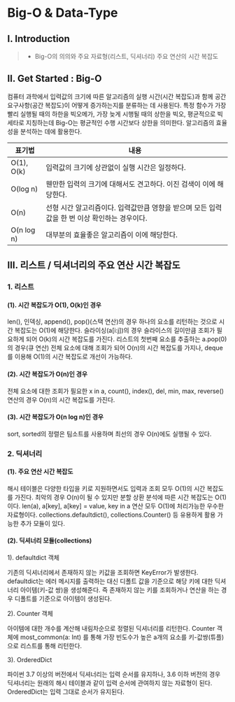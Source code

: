 # Big-O & Data-Type

## Ⅰ. Introduction

> - Big-O의 의의와 주요 자료형(리스트, 딕셔너리) 주요 연산의 시간 복잡도

## Ⅱ. Get Started : Big-O

컴퓨터 과학에서 입력값의 크기에 따른 알고리즘의 실행 시간(시간 복잡도)과 함께 공간 요구사항(공간 복잡도)이 어떻게 증가하는지를 분류하는 데 사용된다. 특정 함수가 가장 빨리 실행될 때의 하한을 빅오메가, 가장 늦게 시행될 때의 상한을 빅오, 평균적으로 빅세타로 지칭하는데 Big-O는 평균적인 수행 시간보다 상한을 의미한다. 알고리즘의 효율성을 분석하는 데에 활용한다.

| 표기법     | 내용                                                                                         |
| ---------- | -------------------------------------------------------------------------------------------- |
| O(1), O(k) | 입력값의 크기에 상관없이 실행 시간은 일정하다.                                               |
| O(log n)   | 웬만한 입력의 크기에 대해서도 견고하다. 이진 검색이 이에 해당한다.                           |
| O(n)       | 선형 시간 알고리즘이다. 입력값만큼 영향을 받으며 모든 입력값을 한 번 이상 확인하는 경우이다. |
| O(n log n) | 대부분의 효율좋은 알고리즘이 이에 해당한다.                                                  |

## Ⅲ. 리스트 / 딕셔너리의 주요 연산 시간 복잡도

### 1. 리스트

#### (1). 시간 복잡도가 O(1), O(k)인 경우

len(), 인덱싱, append(), pop()(스택 연산)의 경우 하나의 요소를 리턴하는 것으로 시간 복잡도는 O(1)에 해당한다. 슬라이싱(a[i:j])의 경우 슬라이스의 길이만큼 조회가 필요하게 되어 O(k)의 시간 복잡도를 가진다. 리스트의 첫번째 요소를 추출하는 a.pop(0)의 경우(큐 연산) 전체 요소에 대해 조회가 되어 O(n)의 시간 복잡도를 가지나, deque를 이용해 O(1)의 시간 복잡도로 개선이 가능하다.

#### (2). 시간 복잡도가 O(n)인 경우

전체 요소에 대한 조회가 필요한 x in a, count(), index(), del, min, max, reverse() 연산의 경우 O(n)의 시간 복잡도를 가진다.

#### (3). 시간 복잡도가 O(n log n)인 경우

sort, sorted의 정렬은 팀소트를 사용하며 최선의 경우 O(n)에도 실행될 수 있다.

### 2. 딕셔너리

#### (1). 주요 연산 시간 복잡도

해시 테이블은 다양한 타입을 키로 지원하면서도 입력과 조회 모두 O(1)의 시간 복잡도를 가진다. 최악의 경우 O(n)이 될 수 있지만 분할 상환 분석에 따른 시간 복잡도는 O(1)이다. len(a), a[key], a[key] = value, key in a 연산 모두 O(1)에 처리가능한 우수한 자료형이다. collections.defaultdict(), collections.Counter() 등 유용하게 활용 가능한 추가 모듈이 있다.

#### (2). 딕셔너리 모듈(collections)

1). defaultdict 객체

기존의 딕셔너리에서 존재하지 않는 키값을 조회하면 KeyError가 발생한다. defaultdict는 에러 메시지를 출력하는 대신 디폴트 값을 기준으로 해당 키에 대한 딕셔너리 아이템(키-값 쌍)을 생성해준다. 즉 존재하지 않는 키를 조회하거나 연산을 하는 경우 디폴트를 기준으로 아이템이 생성된다.

2). Counter 객체

아이템에 대한 개수를 계산해 내림차순으로 정렬된 딕셔너리를 리턴한다. Counter 객체에 most_common(a: Int) 를 통해 가장 빈도수가 높은 a개의 요소를 키-값쌍(튜플)으로 리스트를 통해 리턴한다.

3). OrderedDict

파이썬 3.7 이상의 버전에서 딕셔너리는 입력 순서를 유지하나, 3.6 이하 버전의 경우 딕셔너리는 원래의 해시 테이블과 같이 입력 순서에 관여하지 않는 자료형이 된다. OrderedDict는 입력 그대로 순서가 유지된다.
